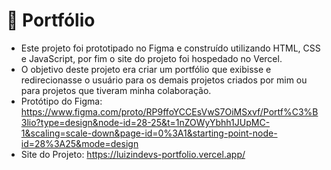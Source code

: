 # 📌 Portfólio

- Este projeto foi prototipado no Figma e construído utilizando HTML, CSS e JavaScript, por fim o site do projeto foi hospedado no Vercel.
- O objetivo deste projeto era criar um portfólio que exibisse e redirecionasse o usuário para os demais projetos criados por mim ou para projetos que tiveram minha colaboração.
- Protótipo do Figma: https://www.figma.com/proto/RP9ffoYCCEsVwS7OiMSxvf/Portf%C3%B3lio?type=design&node-id=28-25&t=1nZOWyYbhh1JUpMC-1&scaling=scale-down&page-id=0%3A1&starting-point-node-id=28%3A25&mode=design
- Site do Projeto: https://luizindevs-portfolio.vercel.app/



